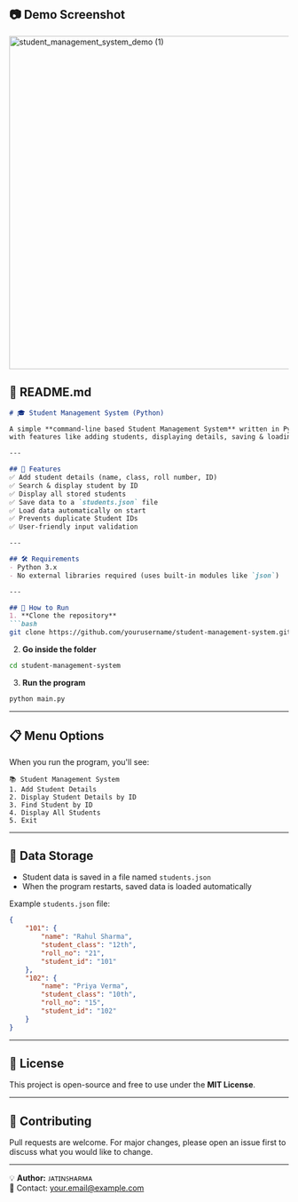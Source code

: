 ## 📷 Demo Screenshot

<img width="900" height="600" alt="student_management_system_demo (1)" src="https://github.com/user-attachments/assets/ef55ccfc-05b0-4710-a920-6bfc1771433e" />


## 📄 **README.md**

````markdown
# 🎓 Student Management System (Python)

A simple **command-line based Student Management System** written in Python,  
with features like adding students, displaying details, saving & loading data using JSON.

---

## 📌 Features
✅ Add student details (name, class, roll number, ID)  
✅ Search & display student by ID  
✅ Display all stored students  
✅ Save data to a `students.json` file  
✅ Load data automatically on start  
✅ Prevents duplicate Student IDs  
✅ User-friendly input validation  

---

## 🛠️ Requirements
- Python 3.x  
- No external libraries required (uses built-in modules like `json`)

---

## 🚀 How to Run
1. **Clone the repository**
```bash
git clone https://github.com/yourusername/student-management-system.git
````

2. **Go inside the folder**

```bash
cd student-management-system
```

3. **Run the program**

```bash
python main.py
```

---

## 📋 Menu Options

When you run the program, you'll see:

```
📚 Student Management System
1. Add Student Details
2. Display Student Details by ID
3. Find Student by ID
4. Display All Students
5. Exit
```

---

## 💾 Data Storage

* Student data is saved in a file named `students.json`
* When the program restarts, saved data is loaded automatically

Example `students.json` file:

```json
{
    "101": {
        "name": "Rahul Sharma",
        "student_class": "12th",
        "roll_no": "21",
        "student_id": "101"
    },
    "102": {
        "name": "Priya Verma",
        "student_class": "10th",
        "roll_no": "15",
        "student_id": "102"
    }
}
```

---

## 📜 License

This project is open-source and free to use under the **MIT License**.

---

## 🤝 Contributing

Pull requests are welcome. For major changes, please open an issue first to discuss
what you would like to change.

---

💡 **Author:** ᴊᴀᴛɪɴꜱʜᴀʀᴍᴀ  
📧 Contact: [your.email@example.com](mailto:ethicalgameing@gmail.com)

```
